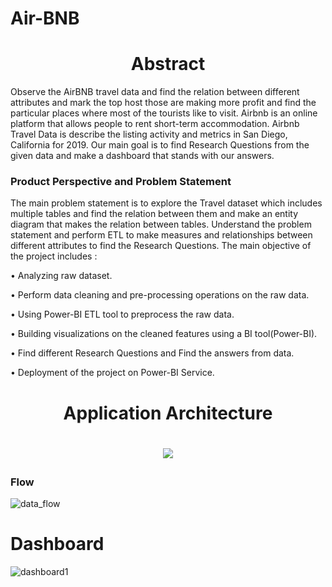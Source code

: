 # Air-BNB

<h1 align="center"> Abstract</h1>

Observe the AirBNB travel data and find the relation between different attributes and mark the top host those are making more profit and find the particular places where most of the tourists like to visit. Airbnb is an online platform that allows people to rent short-term accommodation. Airbnb Travel Data is describe the listing activity and metrics in San Diego, California for 2019. Our main goal is to find Research Questions from the given data and make a dashboard that stands with our answers. 


### Product Perspective and Problem Statement

The main problem statement is to explore the Travel dataset which includes multiple tables and find the relation between them and make an entity diagram that makes the relation between tables. Understand the problem statement and perform ETL to make measures and relationships between different attributes to find the Research Questions.
The main objective of the project includes :

•	Analyzing raw dataset.

•	Perform data cleaning and pre-processing operations on the raw data.

•	Using Power-BI ETL tool to preprocess the raw data.

•	Building visualizations on the cleaned features using a BI tool(Power-BI).

•	Find different Research Questions and Find the answers from data.

•	Deployment of the project on Power-BI Service.

<h1 align="center"> Application Architecture <h1>
 
<p align="center">
<img src="https://user-images.githubusercontent.com/85347886/141774485-ccc3f560-7b0c-4939-b49f-aba7fa7f8c6c.png">
</p>
 
<!-- ![image](https://user-images.githubusercontent.com/85347886/141774485-ccc3f560-7b0c-4939-b49f-aba7fa7f8c6c.png) -->


### Flow

![data_flow](https://user-images.githubusercontent.com/85347886/141774700-6757748f-cf99-4cf9-b9ba-43818baabd20.png)


# Dashboard

![dashboard1](https://user-images.githubusercontent.com/85347886/141774742-b53d785f-eced-43ea-a453-23f884a682f3.png)


